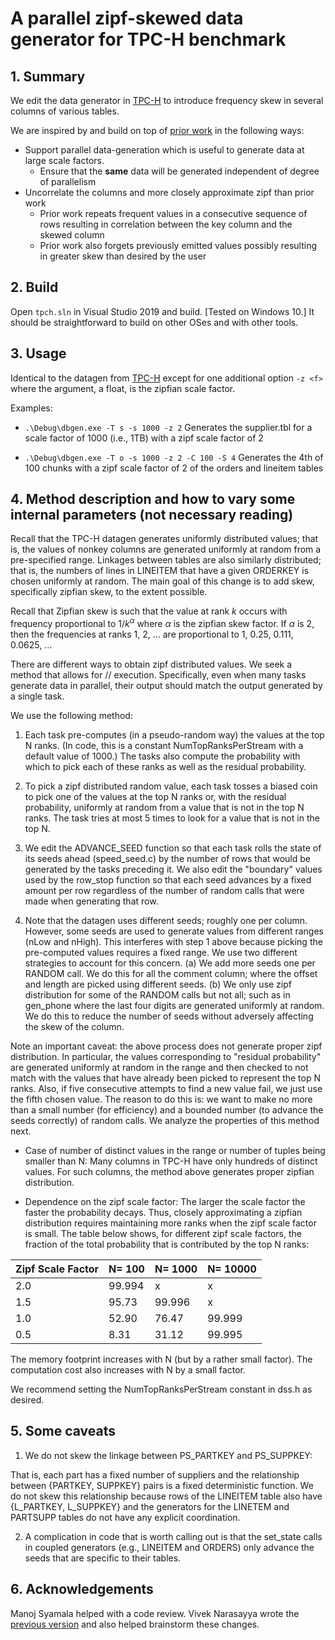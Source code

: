# A parallel zipf-skewed data generator for TPC-H benchmark

## 1. Summary
We edit the data generator in [TPC-H](http://www.tpc.org/tpch/) to introduce frequency skew in several columns of various tables.

We are inspired by and build on top of [prior work](https://www.microsoft.com/en-us/download/details.aspx?id=52430) in the following ways:
* Support parallel data-generation which is useful to generate data at large scale factors.
	* Ensure that the **same** data will be generated independent of degree of parallelism
* Uncorrelate the columns and more closely approximate zipf than prior work
	* Prior work repeats frequent values in a consecutive sequence of rows resulting in correlation between the key column and the skewed column
	* Prior work also forgets previously emitted values possibly resulting in greater skew than desired by the user

## 2. Build
Open `tpch.sln` in Visual Studio 2019 and build. [Tested on Windows 10.] It should be straightforward to build on other OSes and with other tools.

## 3. Usage
Identical to the datagen from [TPC-H](http://www.tpc.org/tpch/) except for one additional option `-z <f>` where the argument, a float, is the zipfian scale factor.

Examples:
* `.\Debug\dbgen.exe -T s -s 1000 -z 2`
Generates the supplier.tbl for a scale factor of 1000 (i.e., 1TB) with a zipf scale factor of 2

* `.\Debug\dbgen.exe -T o -s 1000 -z 2 -C 100 -S 4`
Generates the 4th of 100 chunks with a zipf scale factor of 2 of the orders and lineitem tables


## 4. Method description and how to vary some internal parameters (not necessary reading)

Recall that the TPC-H datagen generates uniformly distributed values; that is, the values of nonkey columns
are generated uniformly at random from a pre-specified range. Linkages between tables are also similarly distributed; that is, the numbers of lines in LINEITEM that have a given ORDERKEY is chosen uniformly at random. The main goal of this change is to add skew, specifically zipfian skew, to the extent possible.

Recall that Zipfian skew is such that the value at rank $k$ occurs with frequency proportional to $1/k^\alpha$ where $\alpha$ is the zipfian skew factor. If $\alpha$ is 2, then the frequencies at ranks 1, 2, ... are proportional to 1, 0.25, 0.111, 0.0625, ...  

There are different ways to obtain zipf distributed values.  We seek a method that allows for // execution. Specifically, even when many tasks generate data in parallel, their output should match the output generated by a single task.

We use the following method:
1) Each task pre-computes (in a pseudo-random way) the values at the top N ranks. (In code, this is a constant NumTopRanksPerStream with a default value of 1000.) The tasks also compute the probability with which to pick each of these ranks as well as the residual probability.

2) To pick a zipf distributed random value, each task tosses a biased coin to pick one of the values at the top N ranks or, with the residual probability, uniformly at random from a value that is not in the top N ranks.  The task tries at most 5 times to look for a value that is not in the top N.

3) We edit the ADVANCE_SEED function so that each task rolls the state of its seeds ahead (speed_seed.c) by the number of rows that would be generated by the tasks preceding it. We also edit the "boundary" values used by the row_stop function so that each seed advances by a fixed amount per row regardless of the number of random calls that were made when generating that row.

4) Note that the datagen uses different seeds; roughly one per column. However, some seeds are used to generate values from different ranges (nLow and nHigh). This interferes with step 1 above because picking the pre-computed values requires a fixed range. We use two different strategies to account for this concern. (a) We add more seeds one per RANDOM call. We do this for all the comment column; where the offset and length are picked using different seeds. (b) We only use zipf distribution for some of the RANDOM calls but not all; such as in gen_phone where the last four digits are generated uniformly at random. We do this to reduce the number of seeds without adversely affecting the skew of the column.


Note an important caveat: the above process does not generate proper zipf distribution. In particular, the values corresponding to "residual probability" are generated uniformly at random in the range and then checked to not match with the values that have already been picked to represent the top N ranks. Also, if five consecutive attempts to find a new value fail, we just use the fifth chosen value.  The reason to do this is: we want to make no more than a small number (for efficiency) and a bounded number (to advance the seeds correctly) of random calls.  We analyze the properties of this method next.

* Case of number of distinct values in the range or number of tuples being smaller than N: Many columns in TPC-H have only hundreds of distinct values.  For such columns, the method above generates proper zipfian distribution.

* Dependence on the zipf scale factor: The larger the scale factor the faster the probability decays. Thus, closely approximating a zipfian distribution requires maintaining more ranks when the zipf scale factor is small. The table below shows, for different zipf scale factors, the fraction of the total probability that is contributed by the top N ranks:


Zipf Scale Factor | N= 100 | N= 1000 | N= 10000
------------------|---------|--------|---------
2.0 | 99.994 | x | x
1.5 | 95.73 | 99.996 | x
1.0 | 52.90 | 76.47 | 99.999
0.5 | 8.31 | 31.12 | 99.995

The memory footprint increases with N (but by a rather small factor). The computation cost also increases with N by a small factor.

We recommend setting the NumTopRanksPerStream constant in dss.h as desired.

## 5. Some caveats

1) We do not skew the linkage between PS_PARTKEY and PS_SUPPKEY: 

That is, each part has a fixed number of suppliers and the relationship between {PARTKEY, SUPPKEY} pairs is a fixed deterministic function.  We do not skew this relationship because rows of the LINEITEM table also have 
{L_PARTKEY, L_SUPPKEY} and the generators for the LINETEM and PARTSUPP tables do not have any explicit coordination.

2) A complication in code that is worth calling out is that the set_state calls in coupled generators (e.g., LINEITEM and ORDERS) only advance the seeds that are specific to their tables.

## 6. Acknowledgements
Manoj Syamala helped with a code review. Vivek Narasayya wrote the [previous version](https://www.microsoft.com/en-us/download/details.aspx?id=52430) and also helped brainstorm these changes.